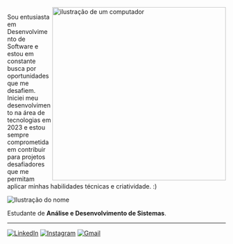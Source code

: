 <img src="https://raw.githubusercontent.com/MicaelliMedeiros/micaellimedeiros/master/image/computer-illustration.png" alt="ilustração de um computador" min-width="400px" max-width="400px" width="400px" align="right">

Sou entusiasta em Desenvolvimento de Software e estou em constante busca por oportunidades que me desafiem. Iniciei meu desenvolvimento na área de tecnologias em 2023 e estou sempre comprometida em contribuir para projetos desafiadores que me permitam aplicar minhas habilidades técnicas e criatividade. :)

<img src="https://img.shields.io/static/v1?label=Overview&message=Maria Clara&color=C05AC0&style=for-the-badge&logo=GitHub" alt="Ilustração do nome">

<p> Estudante de <strong>Análise e Desenvolvimento de Sistemas</strong>.</p>

<hr>

  <a href="https://www.linkedin.com/in/maria-clara-prado-rodrigues-249233286/" title="LinkedIn">
  <img src="https://img.shields.io/badge/-Linkedin-0e76a8?style=flat-square&logo=Linkedin&logoColor=white&link=https://www.linkedin.com/in/maria-clara-prado-rodrigues-249233286/" alt="LinkedIn"/></a>

  <a href= "https://www.instagram.com/winterbona/" title="Instagram">
  <img src="https://img.shields.io/badge/-Instagram-DF0174?style=flat-square&labelColor=DF0174&logo=instagram&logoColor=white&link=https://www.instagram.com/winterbona/" alt="Instagram"/></a>

  <a href= "" title="YouTube">
  <img src="https://img.shields.io/badge/-Youtube-FF0000?style=flat-square&labelColor=FF0000&logo=youtube&logoColor=white" alt="Gmail"/></a>
  
</p>
